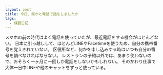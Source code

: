 ```yaml
---
layout: post
title: 今日、誰かと電話で話をしましたか
tags:
  - 練習日記
---
```


スマホの前の時代はよく電話を使っていたが、最近電話をする機会がほとんどない。
日本に引っ越しして、ほとんどLINEやFacetimeを使うため、自分の携帯番号を覚えきれていない。
区役所など、何かを申し込みする時はいつも自分の番号を調べなければならない。
レストランの予約以外では、あまり使わないので、おそらく一ヶ月に一回しか電話をしないかもしれない。
そのかわり仕事で大体一日中LINEや他のチャットをずっと使っている。
